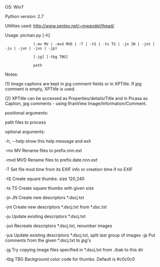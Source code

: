 OS:             Win7

Python version: 2.7

Utilities used: http://www.sentex.net/~mwandel/jhead/

Usage: picman.py [-h]

                 (-mv MV | -mvd MVD | -T | -tS | -ts TS | -jn JN | -jnt | -ju | -jun | -jus | -jp)

                 [-jg] [-tbg TBG]
                 
                 path

Notes: 

(1) Image captions are kept in jpg comment fields or in XPTitle. If jpg
comment is empty, XPTitle is used. 

(2) XPTitle can be accessed as
Properties/details/Title and in Picasa as Caption, jpg comments - using
IfranView Image/Information/Comment.

positional arguments:

  path        files to process

optional arguments:

  -h, --help  show this help message and exit
  
  -mv MV      Rename files to prefix.nnn.ext
  
  -mvd MVD    Rename files to prefix.date.nnn.ext
  
  -T          Set file mod time from its EXIF info or creation time if no EXIF
  
  -tS         Create square thumbs: size 120,240
  
  -ts TS      Create square thumbs with given size
  
  -jn JN      Create new descriptors *.dscj.txt
  
  -jnt        Create new descriptors *.dscj.txt from *.dsc.txt
  
  -ju         Update existing descriptors *.dscj.txt
  
  -jun        Recreate descriptors *.dscj.txt, renumber images
  
  -jus        Update existing descriptors *.dscj.txt, split last group of
              images
  -jp         Put comments from the given *.dscj.txt to jpg's
  
  -jg         Try copying image files specified in *.dscj.txt from ./bak to
              this dir
  
  -tbg TBG    Background color code for thumbs. Default is #c0c0c0
